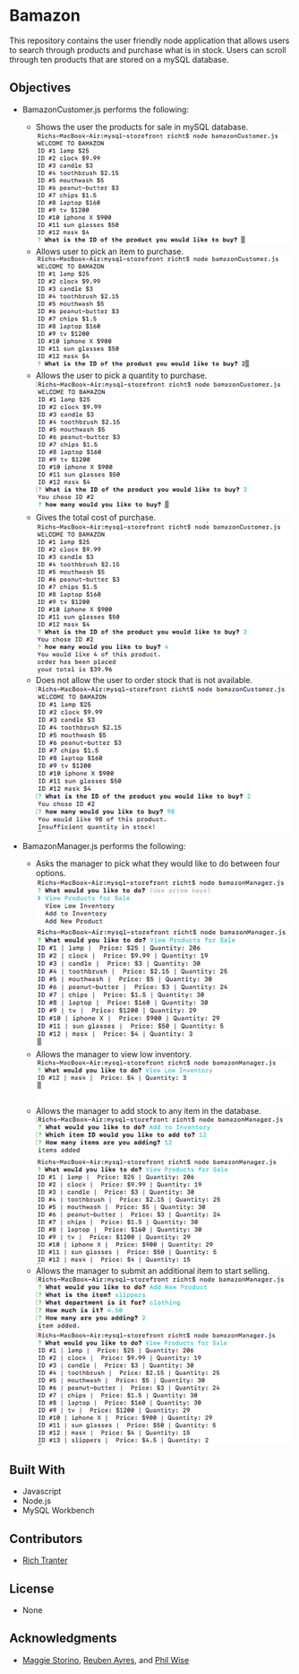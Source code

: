 # Bamazon

This repository contains the user friendly node application that allows users to search through products and purchase what is in stock. Users can scroll through ten products that are stored on a mySQL database.

## Objectives

* BamazonCustomer.js performs the following:
    * Shows the user the products for sale in mySQL database.
    ![alt text](https://raw.githubusercontent.com/Richt2566/mysql-storefront/master/assets/images/customerScreenshots/01.png)
    * Allows user to pick an item to purchase.
    ![alt text](https://raw.githubusercontent.com/Richt2566/mysql-storefront/master/assets/images/customerScreenshots/02.png)
    * Allows the user to pick a quantity to purchase.
    ![alt text](https://raw.githubusercontent.com/Richt2566/mysql-storefront/master/assets/images/customerScreenshots/03.png)
    * Gives the total cost of purchase.
    ![alt text](https://raw.githubusercontent.com/Richt2566/mysql-storefront/master/assets/images/customerScreenshots/04.png)
    * Does not allow the user to order stock that is not available.
    ![alt text](https://raw.githubusercontent.com/Richt2566/mysql-storefront/master/assets/images/customerScreenshots/06.png)

* BamazonManager.js performs the following:
    * Asks the manager to pick what they would like to do between four options.
    ![alt text](https://raw.githubusercontent.com/Richt2566/mysql-storefront/master/assets/images/managerScreenshots/01.png)
    ![alt text](https://raw.githubusercontent.com/Richt2566/mysql-storefront/master/assets/images/managerScreenshots/02.png)
    * Allows the manager to view low inventory.
    ![alt text](https://raw.githubusercontent.com/Richt2566/mysql-storefront/master/assets/images/managerScreenshots/03.png)
    * Allows the manager to add stock to any item in the database.
    ![alt text](https://raw.githubusercontent.com/Richt2566/mysql-storefront/master/assets/images/managerScreenshots/04.png)
    ![alt text](https://raw.githubusercontent.com/Richt2566/mysql-storefront/master/assets/images/managerScreenshots/05.png)
    * Allows the manager to submit an additional item to start selling.
    ![alt text](https://raw.githubusercontent.com/Richt2566/mysql-storefront/master/assets/images/managerScreenshots/06.png)
    ![alt text](https://raw.githubusercontent.com/Richt2566/mysql-storefront/master/assets/images/managerScreenshots/07.png)

## Built With

* Javascript
* Node.js
* MySQL Workbench

## Contributors

* [Rich Tranter](https://github.com/Richt2566/)

## License

* None

## Acknowledgments

* [Maggie Storino](https://www.linkedin.com/in/maggiestorino/), [Reuben Ayres](https://www.linkedin.com/in/reuben-ayres/), and [Phil Wise](https://www.linkedin.com/in/philipwise/)


